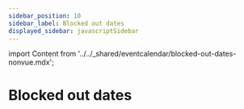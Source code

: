```yaml
---
sidebar_position: 10
sidebar_label: Blocked out dates
displayed_sidebar: javascriptSidebar
---
```


import Content from '../../_shared/eventcalendar/blocked-out-dates-nonvue.mdx';

# Blocked out dates

<Content />
